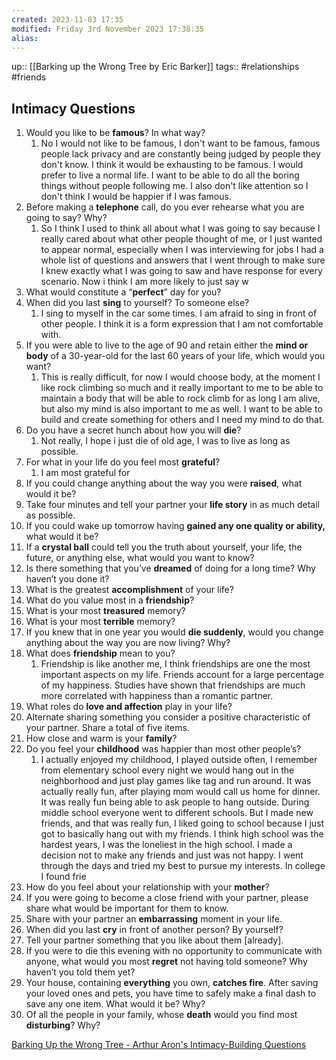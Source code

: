 ```yaml
---
created: 2023-11-03 17:35
modified: Friday 3rd November 2023 17:38:35
alias:
---
```

up:: [[Barking up the Wrong Tree by Eric Barker]]
tags:: #relationships #friends

## Intimacy Questions

1. Would you like to be **famous**? In what way?
	1. No I would not like to be famous, I don't want to be famous, famous people lack privacy and are constantly being judged by people they don't know. I think it would be exhausting to be famous. I would prefer to live a normal life. I want to be able to do all the boring things without people following me. I also don't like attention so I don't think I would be happier if I was famous.
2. Before making a **telephone** call, do you ever rehearse what you are going to say? Why?
	1. So I think I used to think all about what I was going to say because I really cared about what other people thought of me, or I just wanted to appear normal, especially when I was interviewing for jobs I had a whole list of questions and answers that I went through to make sure I knew exactly what I was going to saw and have response for every scenario. Now i think I am more likely to just say w
3. What would constitute a “**perfect**” day for you?
4. When did you last **sing** to yourself? To someone else?
	1. I sing to myself in the car some times. I am afraid to sing in front of other people. I think it is a form expression that I am not comfortable with.
5. If you were able to live to the age of 90 and retain either the **mind or body** of a 30-year-old for the last 60 years of your life, which would you want?
	1. This is really difficult, for now I would choose body, at the moment I like rock climbing so much and it really important to me to be able to maintain a body that will be able to rock climb for as long I am alive, but also my mind is also important to me as well. I want to be able to build and create something for others and I need my mind to do that.
6. Do you have a secret hunch about how you will **die**?
	1. Not really, I hope i just die of old age, I was to live as long as possible.
7. For what in your life do you feel most **grateful**?
	1. I am most grateful for 
8. If you could change anything about the way you were **raised**, what would it be?
9. Take four minutes and tell your partner your **life story** in as much detail as possible.
10. If you could wake up tomorrow having **gained any one quality or ability,** what would it be?
11. If a **crystal ball** could tell you the truth about yourself, your life, the future, or anything else, what would you want to know?
12. Is there something that you’ve **dreamed** of doing for a long time? Why haven’t you done it?
13. What is the greatest **accomplishment** of your life?
14. What do you value most in a **friendship**?
15. What is your most **treasured** memory?
16. What is your most **terrible** memory?
17. If you knew that in one year you would **die suddenly**, would you change anything about the way you are now living? Why?
18. What does **friendship** mean to you?
	1. Friendship is like another me, I think friendships are one the most important aspects on my life. Friends account for a large percentage of my happiness. Studies have shown that friendships are much more correlated with happiness than a romantic partner. 
19. What roles do **love and affection** play in your life?
20. Alternate sharing something you consider a positive characteristic of your partner. Share a total of five items.
21. How close and warm is your **family**?
22. Do you feel your **childhood** was happier than most other people’s?
	1. I actually enjoyed my childhood, I played outside often, I remember from elementary school every night we would hang out in the neighborhood and just play games like tag and run around. It was actually really fun, after playing mom would call us home for dinner. It was really fun being able to ask people to hang outside. During middle school everyone went to different schools. But I made new friends, and that was really fun, I liked going to school because I just got to basically hang out with my friends. I think high school was the hardest years, I was the loneliest in the high school. I made a decision not to make any friends and just was not happy. I went through the days and tried my best to pursue my interests. In college I found frie
23. How do you feel about your relationship with your **mother**?
24. If you were going to become a close friend with your partner, please share what would be important for them to know.
25. Share with your partner an **embarrassing** moment in your life.
26. When did you last **cry** in front of another person? By yourself?
27. Tell your partner something that you like about them [already].
28. If you were to die this evening with no opportunity to communicate with anyone, what would you most **regret** not having told someone? Why haven’t you told them yet?
29. Your house, containing **everything** you own, **catches fire**. After saving your loved ones and pets, you have time to safely make a final dash to save any one item. What would it be? Why?
30. Of all the people in your family, whose **death** would you find most **disturbing**? Why?



[Barking Up the Wrong Tree - Arthur Aron's Intimacy-Building Questions](https://bakadesuyo.com/aron/)

